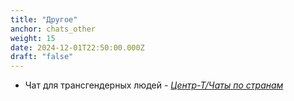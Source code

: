 ```yaml
---
title: "Другое"
anchor: chats_other
weight: 15
date: 2024-12-01T22:50:00.000Z
draft: "false"
---
```


- Чат для трансгендерных людей - [_Центр-Т/Чаты по странам_](https://centre-t.ru/chats)
